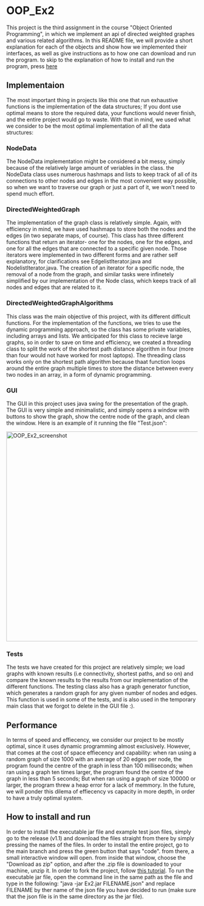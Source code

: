 # OOP_Ex2
This project is the third assignment in the course "Object Oriented Programming", in which we implement an api of directed weighted graphes and various related algorithms.
In this README file, we will provide a short explanation for each of the objects and show how we implemented their interfaces, as well as give instructions as to how one can download and run the program. to skip to the explanation of how to install and run the program, press [here](https://github.com/danielzk107/OOP_Ex2/blob/main/README.md#how-to-install-and-run)

## Implementaion

The most important thing in projects like this one that run exhaustive functions is the implementation of the data structures; If you dont use optimal means to store the required data, your functions would never finish, and the entire project would go to waste. With that in mind, we used what we consider to be the most optimal implementation of all the data structures: 

### NodeData

The NodeData implementation might be considered a bit messy, simply because of the relatively large amount of veriables in the class. the NodeData class uses numerous hashmaps and lists to keep track of all of its connections to other nodes and edges in the most convenient way possible, so when we want to traverse our graph or just a part of it, we won't need to spend much effort. 

### DirectedWeightedGraph

The implementation of the graph class is relatively simple. Again, with efficiency in mind, we have used hashmaps to store both the nodes and the edges (in two separate maps, of course). This class has three different functions that return an iterator- one for the nodes, one for the edges, and one for all the edges that are connected to a specific given node. Those iterators were implemented in two different forms and are rather self explanatory, for clarifications see EdgelistIterator.java and NodelistIterator.java. 
The creation of an iterator for a specific node, the removal of a node from the graph, and similar tasks were infinetely simplified by our implementation of the Node class, which keeps track of all nodes and edges that are related to it.

### DirectedWeightedGraphAlgorithms

This class was the main objective of this project, with its different difficult functions. For the implementation of the functions, we tries to use the dynamic programming approach, so the class has some private variables, including arrays and lists. We anticipated for this class to recieve large graphs, so in order to save on time and efficiency, we created a threading class to split the work of the shortest path distance algorithm in four (more than four would not have worked for most laptops). The threading class works only on the shortest path algorithm because thaat function loops around the entire graph multiple times to store the distance between every two nodes in an array, in a form of dynamic programming. 

### GUI

The GUI in this project uses java swing for the presentation of the graph. The GUI is very simple and minimalistic, and simply opens a window with buttons to show the graph, show the centre node of the graph, and clean the window. Here is an example of it running the file "Test.json":

<img width="552" alt="OOP_Ex2_screenshot" src="https://user-images.githubusercontent.com/92798950/146079153-33ab34c4-fba0-4e18-8adf-63fdc1a8146e.png">

### Tests

The tests we have created for this project are relatively simple; we load graphs with known results (i.e connectivity, shortest paths, and so on) and compare the known results to the results from our implementation of the different functions. The testing class also has a graph generator function, which generates a random graph for any given number of nodes and edges. This function is used in some of the tests, and is also used in the temporary main class that we forgot to delete in the GUI file :).


## Performance

In terms of speed and effiecency, we consider our project to be mostly optimal, since it uses dynamic programming almost exclusively. However, that comes at the cost of space effiecency and capability: when ran using a random graph of size 1000 with an average of 20 edges per node, the program found the centre of the graph in less than 100 milliseconds; when ran using a graph ten times larger, the program found the centre of the graph in less than 5 seconds; But when ran using a graph of size 100000 or larger, the program threw a heap error for a lack of memmory.
In the future, we will ponder this dilema of effiecency vs capacity in more depth, in order to have a truly optimal system.

## How to install and run

In order to install the executable jar file and example test json files, simply go to the release (v1.1) and download the files straight from there by simply pressing the names of the files. In order to install the entire project, go to the main branch and press the green button that says "code". from there, a small interactive window will open. from inside that window, choose the "Download as zip" option, and after the .zip file is downloaded to your machine, unzip it. In order to fork the project, follow [this tutorial](https://docs.github.com/en/get-started/quickstart/fork-a-repo). To run the executable jar file, open the command line in the same path as the file and type in the following: "java -jar Ex2.jar FILENAME.json" and replace FILENAME by ther name of the json file you have decided to run (make sure that the json file is in the same directory as the jar file).  

